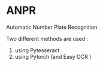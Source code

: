 # ANPR
Automatic Number Plate Recognition

Two different methods are used :
  1. using Pytesseract 
  2. using Pytorch (and Easy OCR )

